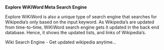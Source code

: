 **Explore WiKIWord Meta Search Engine**


Explore WiKiWord is also a unique type of search engine 
that searches for Wikipedia’s only based on the input keyword. As Wikipedia’s are 
updated from time-to-time, WiKiWord search engine gets it updated in the back end 
database. Hence, it shows the updated lists, and links of Wikipedia’s.


Wiki Search Engine - Get updated wikipedia anytime...
